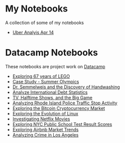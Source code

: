 # My Notebooks
A collection of some of my notebooks

- [Uber Analyis Apr 14](./uber_analysis_apr14)

# Datacamp Notebooks
These notebooks are project work on [Datacamp](https://datacamp.com/)

- [Exploring 67 years of LEGO](./Datacamp/Exploring%2067%20years%20of%20LEGO)
- [Case Study - Summer Olympics](./Datacamp/Olympics)
- [Dr. Semmelweis and the Discovery of Handwashing](./Datacamp/Discovery%20of%20Handwashing)
- [Analyze International Debt Statistics](./Datacamp/Analyze%20International%20Debt%20Statistics)
- [TV, Halftime Shows, and the Big Game](./Datacamp/TV%2C%20Halftime%20Shows%2C%20and%20the%20Big%20Game)
- [Analyzing Rhode Island Police Traffic Stop Activity](./Datacamp/Analyzing%20Rhode%20Island%20Police%20Traffic%20Stop%20Activity)
- [Exploring the Bitcoin Cryptocurrency Market](./Datacamp/Exploring%20the%20Bitcoin%20Cryptocurrency%20Market)
- [Exploring the Evolution of Linux](./Datacamp/Exploring%20the%20Evolution%20of%20Linux)
- [Investigating Netflix Movies](./Datacamp/Investigating%20Netflix%20Movies/)
- [Exploring NYC Public School Test Result Scores](./Datacamp/Exploring%20NYC%20Public%20School%20Test%20Result%20Scores/)
- [Exploring Airbnb Market Trends](./Datacamp/Exploring%20Airbnb%20Market%20Trends/)
- [Analyzing Crime in Los Angeles](./Datacamp/Analyzing%20Crime%20in%20Los%20Angeles/)